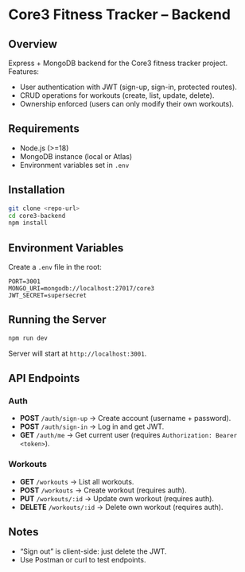 # Core3 Fitness Tracker – Backend

## Overview
Express + MongoDB backend for the Core3 fitness tracker project.  
Features:
- User authentication with JWT (sign-up, sign-in, protected routes).
- CRUD operations for workouts (create, list, update, delete).
- Ownership enforced (users can only modify their own workouts).

## Requirements
- Node.js (>=18)
- MongoDB instance (local or Atlas)
- Environment variables set in `.env`

## Installation
```bash
git clone <repo-url>
cd core3-backend
npm install
```

## Environment Variables
Create a `.env` file in the root:

```
PORT=3001
MONGO_URI=mongodb://localhost:27017/core3
JWT_SECRET=supersecret
```

## Running the Server
```bash
npm run dev
```
Server will start at `http://localhost:3001`.

## API Endpoints

### Auth
- **POST** `/auth/sign-up` → Create account (username + password).
- **POST** `/auth/sign-in` → Log in and get JWT.
- **GET** `/auth/me` → Get current user (requires `Authorization: Bearer <token>`).

### Workouts
- **GET** `/workouts` → List all workouts.
- **POST** `/workouts` → Create workout (requires auth).
- **PUT** `/workouts/:id` → Update own workout (requires auth).
- **DELETE** `/workouts/:id` → Delete own workout (requires auth).

## Notes
- “Sign out” is client-side: just delete the JWT.  
- Use Postman or curl to test endpoints.  
